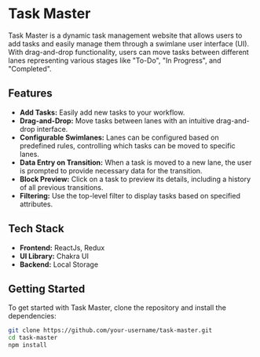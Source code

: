 # Task Master

Task Master is a dynamic task management website that allows users to add tasks and easily manage them through a swimlane user interface (UI). With drag-and-drop functionality, users can move tasks between different lanes representing various stages like "To-Do", "In Progress", and "Completed". 

## Features

- **Add Tasks:** Easily add new tasks to your workflow.
- **Drag-and-Drop:** Move tasks between lanes with an intuitive drag-and-drop interface.
- **Configurable Swimlanes:** Lanes can be configured based on predefined rules, controlling which tasks can be moved to specific lanes.
- **Data Entry on Transition:** When a task is moved to a new lane, the user is prompted to provide necessary data for the transition.
- **Block Preview:** Click on a task to preview its details, including a history of all previous transitions.
- **Filtering:** Use the top-level filter to display tasks based on specified attributes.

## Tech Stack

- **Frontend:** ReactJs, Redux
- **UI Library:** Chakra UI
- **Backend:** Local Storage

## Getting Started

To get started with Task Master, clone the repository and install the dependencies:

```bash
git clone https://github.com/your-username/task-master.git
cd task-master
npm install
